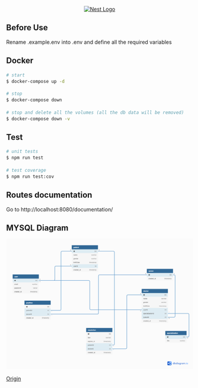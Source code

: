 <p align="center">
  <a href="http://nestjs.com/" target="blank"><img src="https://nestjs.com/img/logo_text.svg" width="320" alt="Nest Logo" /></a>
</p>

[circleci-image]: https://img.shields.io/circleci/build/github/nestjs/nest/master?token=abc123def456
[circleci-url]: https://circleci.com/gh/nestjs/nest

## Before Use

Rename .example.env into .env and define all the required variables

## Docker

```bash
# start
$ docker-compose up -d

# stop
$ docker-compose down

# stop and delete all the volumes (all the db data will be removed)
$ docker-compose down -v
```

## Test

```bash
# unit tests
$ npm run test

# test coverage
$ npm run test:cov
```

## Routes documentation

Go to http://localhost:8080/documentation/

## MYSQL Diagram

![relations](/images/relations.png?raw=true)

[Origin](https://dbdiagram.io/d/61671337940c4c4eec93f8b0)

